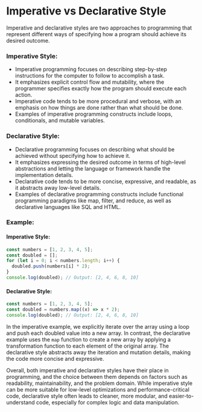 # Imperative vs Declarative Style

Imperative and declarative styles are two approaches to programming that represent different ways of specifying how a program should achieve its desired outcome.

### Imperative Style:

- Imperative programming focuses on describing step-by-step instructions for the computer to follow to accomplish a task.
- It emphasizes explicit control flow and mutability, where the programmer specifies exactly how the program should execute each action.
- Imperative code tends to be more procedural and verbose, with an emphasis on how things are done rather than what should be done.
- Examples of imperative programming constructs include loops, conditionals, and mutable variables.

### Declarative Style:

- Declarative programming focuses on describing what should be achieved without specifying how to achieve it.
- It emphasizes expressing the desired outcome in terms of high-level abstractions and letting the language or framework handle the implementation details.
- Declarative code tends to be more concise, expressive, and readable, as it abstracts away low-level details.
- Examples of declarative programming constructs include functional programming paradigms like map, filter, and reduce, as well as declarative languages like SQL and HTML.

### Example:

#### Imperative Style:

```javascript
const numbers = [1, 2, 3, 4, 5];
const doubled = [];
for (let i = 0; i < numbers.length; i++) {
  doubled.push(numbers[i] * 2);
}
console.log(doubled); // Output: [2, 4, 6, 8, 10]
```

#### Declarative Style:

```javascript
const numbers = [1, 2, 3, 4, 5];
const doubled = numbers.map((x) => x * 2);
console.log(doubled); // Output: [2, 4, 6, 8, 10]
```

In the imperative example, we explicitly iterate over the array using a loop and push each doubled value into a new array. In contrast, the declarative example uses the `map` function to create a new array by applying a transformation function to each element of the original array. The declarative style abstracts away the iteration and mutation details, making the code more concise and expressive.

Overall, both imperative and declarative styles have their place in programming, and the choice between them depends on factors such as readability, maintainability, and the problem domain. While imperative style can be more suitable for low-level optimizations and performance-critical code, declarative style often leads to cleaner, more modular, and easier-to-understand code, especially for complex logic and data manipulation.
